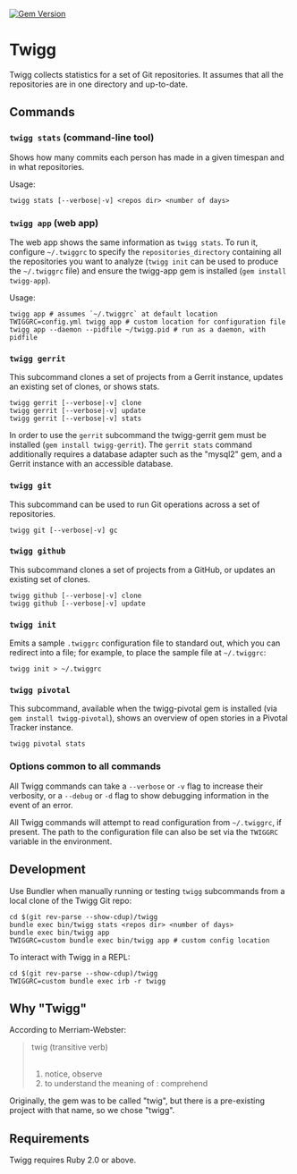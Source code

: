 [![Gem Version](https://badge.fury.io/rb/twigg.png)](http://badge.fury.io/rb/twigg)

# Twigg

Twigg collects statistics for a set of Git repositories. It assumes that all the
repositories are in one directory and up-to-date.

## Commands

### `twigg stats` (command-line tool)

Shows how many commits each person has made in a given timespan and in what
repositories.

Usage:

    twigg stats [--verbose|-v] <repos dir> <number of days>

### `twigg app` (web app)

The web app shows the same information as `twigg stats`. To run it, configure
`~/.twiggrc` to specify the `repositories_directory` containing all the
repositories you want to analyze (`twigg init` can be used to produce the
`~/.twiggrc` file) and ensure the twigg-app gem is installed (`gem install
twigg-app`).

Usage:

    twigg app # assumes `~/.twiggrc` at default location
    TWIGGRC=config.yml twigg app # custom location for configuration file
    twigg app --daemon --pidfile ~/twigg.pid # run as a daemon, with pidfile

### `twigg gerrit`

This subcommand clones a set of projects from a Gerrit instance, updates an
existing set of clones, or shows stats.

    twigg gerrit [--verbose|-v] clone
    twigg gerrit [--verbose|-v] update
    twigg gerrit [--verbose|-v] stats

In order to use the `gerrit` subcommand the twigg-gerrit gem must be installed
(`gem install twigg-gerrit`). The `gerrit stats` command additionally requires a
database adapter such as the "mysql2" gem, and a Gerrit instance with an
accessible database.

### `twigg git`

This subcommand can be used to run Git operations across a set of repositories.

    twigg git [--verbose|-v] gc

### `twigg github`

This subcommand clones a set of projects from a GitHub, or updates an existing
set of clones.

    twigg github [--verbose|-v] clone
    twigg github [--verbose|-v] update

### `twigg init`

Emits a sample `.twiggrc` configuration file to standard out, which you can
redirect into a file; for example, to place the sample file at `~/.twiggrc`:

    twigg init > ~/.twiggrc

### `twigg pivotal`

This subcommand, available when the twigg-pivotal gem is installed (via `gem
install twigg-pivotal`), shows an overview of open stories in a Pivotal Tracker
instance.

    twigg pivotal stats

### Options common to all commands

All Twigg commands can take a `--verbose` or `-v` flag to increase their
verbosity, or a `--debug` or `-d` flag to show debugging information in the
event of an error.

All Twigg commands will attempt to read configuration from `~/.twiggrc`, if
present. The path to the configuration file can also be set via the `TWIGGRC`
variable in the environment.

## Development

Use Bundler when manually running or testing `twigg` subcommands from a local
clone of the Twigg Git repo:

    cd $(git rev-parse --show-cdup)/twigg
    bundle exec bin/twigg stats <repos dir> <number of days>
    bundle exec bin/twigg app
    TWIGGRC=custom bundle exec bin/twigg app # custom config location

To interact with Twigg in a REPL:

    cd $(git rev-parse --show-cdup)/twigg
    TWIGGRC=custom bundle exec irb -r twigg

## Why "Twigg"

According to Merriam-Webster:

> twig (transitive verb)<br>
> <br>
> 1. notice, observe<br>
> 2. to understand the meaning of : comprehend

Originally, the gem was to be called "twig", but there is a pre-existing project
with that name, so we chose "twigg".

## Requirements

Twigg requires Ruby 2.0 or above.
